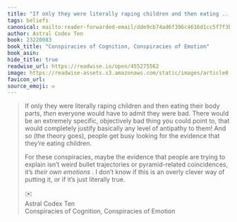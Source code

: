 ```yaml
---
title: "If only they were literally raping children and then eating ..."
tags: beliefs
canonical: mailto:reader-forwarded-email/dde9cb74ad6f396c4616d1cc5f7f3b9f
author: Astral Codex Ten
book: 23220083
book_title: "Conspiracies of Cognition, Conspiracies of Emotion"
book_asin: 
hide_title: true
readwise_url: https://readwise.io/open/455275562
image: https://readwise-assets.s3.amazonaws.com/static/images/article0.00998d930354.png
favicon_url: 
source_emoji: ✉️
---
```


> If only they were literally raping children and then eating their body parts, *then* everyone would have to admit they were bad. There would be an extremely specific, objectively bad thing you could point to, that would completely justify basically any level of antipathy to them! And so (the theory goes), people get busy looking for the evidence that they’re eating children.
> 
> For these conspiracies, maybe the evidence that people are trying to explain isn’t weird bullet trajectories or pyramid-related coincidences, it’s *their own emotions* . I don’t know if this is an overly clever way of putting it, or if it’s just literally true.
> <div class="quoteback-footer"><div class="quoteback-avatar"><span class="mini-emoji"> ✉️</span></div><div class="quoteback-metadata"><div class="metadata-inner"><span style="display:none">FROM:</span><div aria-label="Astral Codex Ten" class="quoteback-author"> Astral Codex Ten</div><div aria-label="Conspiracies of Cognition, Conspiracies of Emotion" class="quoteback-title"> Conspiracies of Cognition, Conspiracies of Emotion</div></div></div></div>